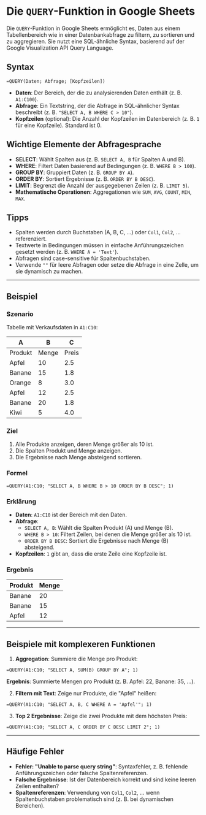 # Die `QUERY`-Funktion in Google Sheets

Die `QUERY`-Funktion in Google Sheets ermöglicht es, Daten aus einem Tabellenbereich wie in einer Datenbankabfrage zu filtern, zu sortieren und zu aggregieren. Sie nutzt eine SQL-ähnliche Syntax, basierend auf der Google Visualization API Query Language.

## Syntax

`=QUERY(Daten; Abfrage; [Kopfzeilen])`


- **Daten**: Der Bereich, der die zu analysierenden Daten enthält (z. B. `A1:C100`).
- **Abfrage**: Ein Textstring, der die Abfrage in SQL-ähnlicher Syntax beschreibt (z. B. `"SELECT A, B WHERE C > 10"`).
- **Kopfzeilen** (optional): Die Anzahl der Kopfzeilen im Datenbereich (z. B. `1` für eine Kopfzeile). Standard ist 0.

## Wichtige Elemente der Abfragesprache

- **SELECT**: Wählt Spalten aus (z. B. `SELECT A, B` für Spalten A und B).
- **WHERE**: Filtert Daten basierend auf Bedingungen (z. B. `WHERE B > 100`).
- **GROUP BY**: Gruppiert Daten (z. B. `GROUP BY A`).
- **ORDER BY**: Sortiert Ergebnisse (z. B. `ORDER BY B DESC`).
- **LIMIT**: Begrenzt die Anzahl der ausgegebenen Zeilen (z. B. `LIMIT 5`).
- **Mathematische Operationen**: Aggregationen wie `SUM`, `AVG`, `COUNT`, `MIN`, `MAX`.

## Tipps

- Spalten werden durch Buchstaben (A, B, C, ...) oder `Col1`, `Col2`, ... referenziert.
- Textwerte in Bedingungen müssen in einfache Anführungszeichen gesetzt werden (z. B. `WHERE A = 'Text'`).
- Abfragen sind case-sensitive für Spaltenbuchstaben.
- Verwende `""` für leere Abfragen oder setze die Abfrage in eine Zelle, um sie dynamisch zu machen.

---

## Beispiel

### Szenario

Tabelle mit Verkaufsdaten in `A1:C10`:

| A       | B    | C      |
|---------|------|--------|
| Produkt | Menge | Preis  |
| Apfel   | 10   | 2.5    |
| Banane  | 15   | 1.8    |
| Orange  | 8    | 3.0    |
| Apfel   | 12   | 2.5    |
| Banane  | 20   | 1.8    |
| Kiwi    | 5    | 4.0    |

### Ziel

1. Alle Produkte anzeigen, deren Menge größer als 10 ist.
2. Die Spalten Produkt und Menge anzeigen.
3. Die Ergebnisse nach Menge absteigend sortieren.

### Formel

`=QUERY(A1:C10; "SELECT A, B WHERE B > 10 ORDER BY B DESC"; 1)`

### Erklärung

- **Daten**: `A1:C10` ist der Bereich mit den Daten.
- **Abfrage**:
  - `SELECT A, B`: Wählt die Spalten Produkt (A) und Menge (B).
  - `WHERE B > 10`: Filtert Zeilen, bei denen die Menge größer als 10 ist.
  - `ORDER BY B DESC`: Sortiert die Ergebnisse nach Menge (B) absteigend.
- **Kopfzeilen**: `1` gibt an, dass die erste Zeile eine Kopfzeile ist.

### Ergebnis

| Produkt | Menge |
|---------|-------|
| Banane  | 20    |
| Banane  | 15    |
| Apfel   | 12    |

---

## Beispiele mit komplexeren Funktionen

1. **Aggregation**:
   Summiere die Menge pro Produkt:

`=QUERY(A1:C10; "SELECT A, SUM(B) GROUP BY A"; 1)`

**Ergebnis**: Summierte Mengen pro Produkt (z. B. Apfel: 22, Banane: 35, ...).

2. **Filtern mit Text**:
Zeige nur Produkte, die "Apfel" heißen:

`=QUERY(A1:C10; "SELECT A, B, C WHERE A = 'Apfel'"; 1)`


3. **Top 2 Ergebnisse**:
Zeige die zwei Produkte mit dem höchsten Preis:

`=QUERY(A1:C10; "SELECT A, C ORDER BY C DESC LIMIT 2"; 1)`

---

## Häufige Fehler

- **Fehler: "Unable to parse query string"**: Syntaxfehler, z. B. fehlende Anführungszeichen oder falsche Spaltenreferenzen.
- **Falsche Ergebnisse**: Ist der Datenbereich korrekt und sind keine leeren Zeilen enthalten?
- **Spaltenreferenzen**: Verwendung von `Col1`, `Col2`, ... wenn Spaltenbuchstaben problematisch sind (z. B. bei dynamischen Bereichen).

